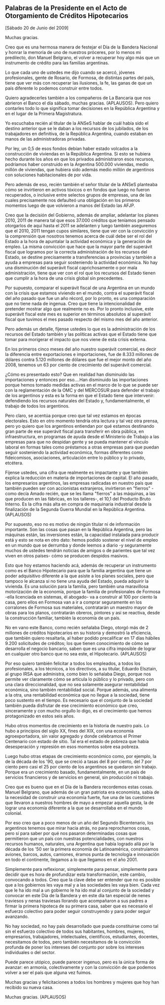 Palabras de la Presidente en el Acto de Otorgamiento de Créditos Hipotecarios
-----------------------------------------------------------------------------

[Sábado 20 de Junio del 2009]

Muchas gracias.

Creo que es una hermosa manera de festejar el Día de la Bandera Nacional
y honrar la memoria de uno de nuestros próceres, por lo menos mi
predilecto, don Manuel Belgrano, el volver a recuperar hoy algo más que
un instrumento de crédito para las familias argentinas.

Lo que cada uno de ustedes me dijo cuando se acercó, jóvenes
profesionales, gente de Rosario, de Formosa, de distintas partes del
país, tiene que ver más con recuperar las ilusiones, la fe, las ganas de
que un país diferente lo podemos construir entre todos.

Quiero agradecerles también a los compañeros de La Bancaria que nos
abrieron el Banco el día sábado, muchas gracias. (APLAUSOS). Pero quiero
contarles todo lo que significa tomar decisiones en la República
Argentina y en el lugar de la Primera Magistratura.

Yo escuchaba recién al titular de la ANSeS hablar de cuál había sido el
destino anterior que se le daban a los recursos de los jubilados, de los
trabajadores en definitiva, de la República Argentina, cuando estaban en
manos de las administradoras privadas.

Por ley, un 0,5 de esos fondos debían haber estado volcados a la
construcción de viviendas en la República Argentina. Si esto se hubiera
hecho durante los años en que los privados administraron esos recursos,
podríamos haber construido en la Argentina 500.000 viviendas, medio
millón de viviendas, que hubiera sido además medio millón de argentinos
con soluciones habitacionales de por vida.

Pero además de eso, recién también el señor titular de la ANSeS
planteaba cómo se invirtieron en activos tóxicos o en fondos que luego
no fueron recuperados, o inclusive entre selectos grupos de empresas,
una de las cuales precisamente nos defaulteó una obligación en los
primeros momentos luego de que volvieron a manos del Estado las AFJP.

Creo que la decisión del Gobierno, además de ampliar, adelantar los
planes 2010, 2011 de manera tal que esos 37.000 créditos que teníamos
pensado otorgarlos de aquí hasta el 2011 se adelanten y luego también
aseguremos que el 2010, 2011 tengan cupos similares, tiene que ver con
la convicción y la comprensión que nosotros tenemos acerca de cuál debe
ser el rol del Estado a la hora de apuntalar la actividad económica y la
generación de empleo. La misma convicción que hace que la mayor parte
del superávit fiscal que logramos por la correcta administración de los
recursos del Estado, se destine precisamente a transferencias a
provincias y también a ayuda a empresas para seguir sosteniendo la
actividad económica. No hay una disminución del superávit fiscal
caprichosamente o por mala administración, tiene que ver con el rol que
los recursos del Estado tienen que cumplir a la hora de una crisis
global sin precedentes.

Por supuesto, comparar el superávit fiscal de una Argentina en un mundo
con la crisis que estamos viviendo en el mundo, contra el superávit
fiscal del año pasado que fue un año récord, por lo pronto, es una
comparación que no tiene nada de ingenua. Creo que tiene la
intencionalidad de pretender mostrar algo que realmente no es. Por lo
pronto inclusive, este superávit fiscal este mes es superior en términos
absolutos al superávit fiscal que tuvimos el mes pasado respecto del
mismo mes del año anterior.

Pero además un detalle, fíjense ustedes lo que es la administración de
los recursos del Estado también y las políticas activas que el Estado
tiene que tomar para morigerar el impacto que nos viene de esta crisis
externa.

En los primeros cinco meses del año nuestro superávit comercial, es
decir la diferencia entre exportaciones e importaciones, fue de 8.333
millones de dólares contra 5.120 millones de dólares que fue el mejor
monto del año 2008, tenemos un 63 por ciento de crecimiento del
superávit comercial.

¿Cómo es presentado esto? Que en realidad han disminuido las
importaciones y entonces por eso....Han disminuido las importaciones
porque hemos tomado medidas activas en el marco de lo que se puede ser
con la reglamentación de la OMC y del MERCOSUR para defender el trabajo
de los argentinos y esta es la forma en que el Estado tiene que
intervenir: defendiendo los recursos naturales del Estado y,
fundamentalmente, el trabajo de todos los argentinos.

Pero claro, se acentúa porque creo que tal vez estamos en épocas
electorales. Esto en otro momento tendría otra lectura y tal vez otra
prensa, pero yo quiero que los argentinos entiendan por qué estamos
destinando gran parte de ese superávit fiscal para transferir en obra
pública, en infraestructura, en programas de ayuda desde el Ministerio
de Trabajo a las empresas para que no despidan gente y se pueda mantener
el vínculo laboral en formas tales como préstamos a otras empresas para
que puedan seguir sosteniendo la actividad económica, formas diferentes
como fideicomisos, asociaciones, articulación entre lo público y lo
privado, etcétera.

Fíjense ustedes, una cifra que realmente es impactante y que también
explica la reducción en materia de importaciones de capital. El año
pasado, los empresarios argentinos, las empresas radicadas en nuestro
país que también pueden ser con accionistas extranjeros, invirtieron en
"fierros" -como decía Amado recién, que se les llama "fierros" a las
máquinas, a las que producen en las fábricas, en los talleres-, el 10,1
del Producto Bruto Interno. Es la cifra más alta en compra de maquinaria
industrial desde la finalización de la Segunda Guerra Mundial en la
República Argentina. (APLAUSOS)

Por supuesto, eso no es motivo de ningún titular ni de información
importante. Son las cosas que pasan en la República Argentina, pero las
máquinas están, las inversiones están, la capacidad instalada para
producir está y esto se nota en otro dato: hemos podido sostener el
nivel de empleo en un mundo que se derrumba y donde leemos a diario -y
seguramente muchos de ustedes tendrán noticias de amigos o de parientes
que tal vez viven en otros países- cómo se producen despidos masivos.

Esto que hoy estamos haciendo acá, además de recuperar un instrumento
como es el Banco Hipotecario para que la familia argentina que tiene un
poder adquisitivo diferente a la que asiste a los planes sociales, pero
que tampoco le alcanza si no tiene una ayuda del Estado, pueda adquirir
la vivienda. Es una solución para la familia, pero también una
maravillosa motorización de la economía, porque la familia de
profesionales de Formosa -ella licenciada en sistemas, él abogado- va a
construir al 100 por ciento la casa, pero ellos en Formosa van a ir a
comprar seguramente en los corralones de Formosa sus materiales,
contratarán un maestro mayor de obras para los planos, contratarán
obreros, pintores y así se reactiva, desde la construcción familiar,
también la economía de un país.

No en vano este Banco, como recién señalaba Diego, otorgó más de 2
millones de créditos hipotecarios en su historia y demostró la
eficiencia, que también quiero resaltarla, al haber podido precalificar
en 17 días hábiles 9.200 solicitudes de créditos; los que tienen
conocimiento de cómo se desarrolla el negocio bancario, saben que es una
cifra imposible de lograr en cualquier otro banco que no sea este, el
Hipotecario. (APLAUSOS)

Por eso quiero también felicitar a todos los empleados, a todos los
profesionales, a los técnicos, a los directivos, a su titular, Eduardo
Elsztain, al grupo IRSA que administra, como bien lo señalaba Diego,
porque nos permite ver claramente cómo se articula lo público y lo
privado, pero con una clara direccionalidad, que no sea solamente
asegurar rentabilidad económica, sino también rentabilidad social.
Porque además, una alimenta a la otra, una rentabilidad económica que no
llegue a la sociedad, tiene poco sustento en el tiempo. Es necesario que
el conjunto de la sociedad también pueda disfrutar de ese crecimiento
económico que creo, sinceramente y con mucho orgullo lo digo, es el
crecimiento que hemos protagonizado en estos seis años.

Hubo otros momentos de crecimiento en la historia de nuestro país. Lo
hubo a principios del siglo XX, fines del XIX, con una economía
agroexportadora, sin valor agregado y donde celebramos el Primer
Centenario con estado de sitio. Tal era el estado de pobreza que había
desesperación y represión en esos momentos sobre esa pobreza.

Luego hubo otras etapas de crecimiento económico como, por ejemplo, la
de la década de los '90, que se creció a tasas del 8 por ciento, del 7
por ciento pero casi el 25 por ciento de los argentinos se quedaron sin
trabajo. Porque era un crecimiento basado, fundamentalmente, en un país
de servicios financieros y de servicios en general, sin producción ni
trabajo.

Creo que es bueno que en el Día de la Bandera recordemos estas cosas.
Manuel Belgrano, que además de un gran patriota era economista, sabía de
la necesidad de construir una economía fuerte, fue una de las cuestiones
que llevaron a nuestros hombres de mayo a empezar aquella gesta, la de
lograr una economía diferente a la que se desarrollaba en el mundo
colonial.

Por eso creo que a poco menos de un año del Segundo Bicentenario, los
argentinos tenemos que mirar hacia atrás, no para reprocharnos cosas,
pero sí para saber por qué nos pasaron determinadas cosas que
permitieron que un país con nuestras potencialidades, con nuestros
recursos humanos, naturales, una Argentina que había logrado allá por la
década de los '50 ser la primera economía de Latinoamérica, construíamos
aviones, barcos, autos, camiones, éramos punta de tecnología e
innovación en todo el continente, llegamos a lo que llegamos en el año
2001.

Simplemente para reflexionar, simplemente para pensar, simplemente para
decidir que es hora de profundizar esta transformación, este cambio,
convocando a todos. Creo que la clave debe ser entender que no es
posible que a los gobiernos les vaya mal y a las sociedades les vaya
bien. Cada vez que le ha ido mal a un gobierno le ha ido mal al conjunto
de la sociedad y convocar en este Día de la Bandera y en este día tan
especial de nenes traviesos y nenas traviesas llorando que acompañaron a
sus padres a firmar la primera hipoteca de su primera casa, saber que es
necesario el esfuerzo colectivo para poder seguir construyendo y para
poder seguir avanzando.

No hay sociedad, no hay país desarrollado que pueda constituirse como
tal sin el esfuerzo colectivo de todos sus habitantes, hombres, mujeres,
empresarios, trabajadores, intelectuales, científicos, estudiantes,
docentes, necesitamos de todos, pero también necesitamos de la
convicción profunda de poner los intereses del conjunto por sobre los
intereses individuales o del sector.

Puede parece utópico, puede parecer ingenuo, pero es la única forma de
avanzar: en armonía, colectivamente y con la convicción de que podemos
volver a ser el país que alguna vez fuimos.

Muchas gracias y felicitaciones a todos los hombres y mujeres que hoy
han recibido su nueva casa.

Muchas gracias. (APLAUSOS)

 
